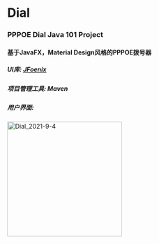 # Dial
### PPPOE Dial Java 101 Project

#### 基于JavaFX，Material Design风格的PPPOE拨号器

##### UI库: [JFoenix](https://github.com/sshahine/JFoenix)
##### 项目管理工具: Maven
##### 用户界面: 

<img width="263" alt="Dial_2021-9-4" src="https://user-images.githubusercontent.com/61576653/132090545-77392ed8-9d2b-4f29-a216-c81183713067.png">